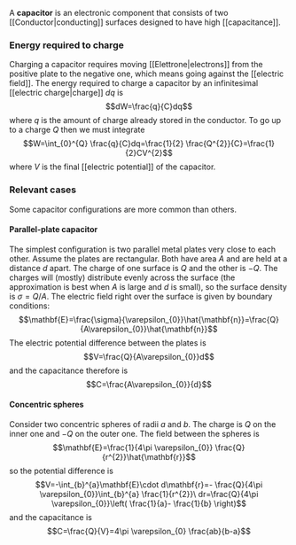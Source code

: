 A **capacitor** is an electronic component that consists of two [[Conductor|conducting]] surfaces designed to have high [[capacitance]].
### Energy required to charge
Charging a capacitor requires moving [[Elettrone|electrons]] from the positive plate to the negative one, which means going against the [[electric field]]. The energy required to charge a capacitor by an infinitesimal [[electric charge|charge]] $dq$ is
$$dW=\frac{q}{C}dq$$
where $q$ is the amount of charge already stored in the conductor. To go up to a charge $Q$ then we must integrate
$$W=\int_{0}^{Q} \frac{q}{C}dq=\frac{1}{2} \frac{Q^{2}}{C}=\frac{1}{2}CV^{2}$$
where $V$ is the final [[electric potential]] of the capacitor.
### Relevant cases
Some capacitor configurations are more common than others.
#### Parallel-plate capacitor
The simplest configuration is two parallel metal plates very close to each other. Assume the plates are rectangular. Both have area $A$ and are held at a distance $d$ apart. The charge of one surface is $Q$ and the other is $-Q$. The charges will (mostly) distribute evenly across the surface (the approximation is best when $A$ is large and $d$ is small), so the surface density is $\sigma=Q/A$. The electric field right over the surface is given by boundary conditions:
$$\mathbf{E}=\frac{\sigma}{\varepsilon_{0}}\hat{\mathbf{n}}=\frac{Q}{A\varepsilon_{0}}\hat{\mathbf{n}}$$
The electric potential difference between the plates is
$$V=\frac{Q}{A\varepsilon_{0}}d$$
and the capacitance therefore is
$$C=\frac{A\varepsilon_{0}}{d}$$
#### Concentric spheres
Consider two concentric spheres of radii $a$ and $b$. The charge is $Q$ on the inner one and $-Q$ on the outer one. The field between the spheres is
$$\mathbf{E}=\frac{1}{4\pi \varepsilon_{0}} \frac{Q}{r^{2}}\hat{\mathbf{r}}$$
so the potential difference is
$$V=-\int_{b}^{a}\mathbf{E}\cdot d\mathbf{r}=- \frac{Q}{4\pi \varepsilon_{0}}\int_{b}^{a} \frac{1}{r^{2}}\ dr=\frac{Q}{4\pi \varepsilon_{0}}\left( \frac{1}{a}- \frac{1}{b} \right)$$
and the capacitance is
$$C=\frac{Q}{V}=4\pi \varepsilon_{0} \frac{ab}{b-a}$$
